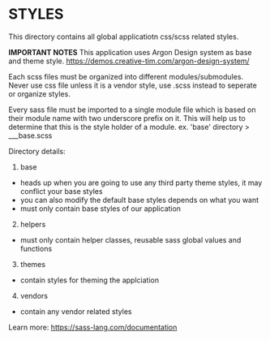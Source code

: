 # STYLES
This directory contains all global applicatiotn css/scss related styles.

**IMPORTANT NOTES**
This application uses Argon Design system as base and theme style.
https://demos.creative-tim.com/argon-design-system/

Each scss files must be organized into different modules/submodules.
Never use css file unless it is a vendor style, use .scss instead to seperate or organize styles.

Every sass file must be imported to a single module file which is based on their module name with two underscore prefix on it. This will help us to determine that this is the style holder of a module. 
ex. 'base' directory > ___base.scss


Directory details:
1. base
- heads up when you are going to use any third party theme styles, it may conflict your base styles
- you can also modify the default base styles depends on what you want
- must only contain base styles of our application
2. helpers
- must only contain helper classes, reusable sass global values and functions
3. themes
- contain styles for theming the applciation
4. vendors
- contain any vendor related styles


Learn more:
https://sass-lang.com/documentation